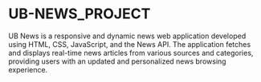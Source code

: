 # UB-NEWS_PROJECT
UB News is a responsive and dynamic news web application developed using HTML, CSS, JavaScript, and the News API. The application fetches and displays real-time news articles from various sources and categories, providing users with an updated and personalized news browsing experience.
